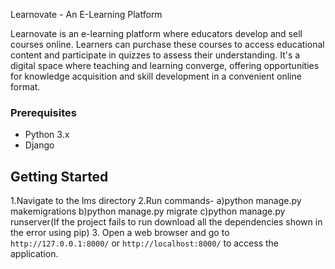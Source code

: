 Learnovate - An E-Learning Platform

Learnovate is an e-learning platform where educators develop and sell courses online. Learners can purchase these courses to access educational content and participate in quizzes to assess their understanding.
It's a digital space where teaching and learning converge, offering opportunities for knowledge acquisition and skill development in a convenient online format. 


### Prerequisites

- Python 3.x
- Django


## Getting Started

1.Navigate to the lms directory
2.Run commands-
  a)python manage.py makemigrations
  b)python manage.py migrate
  c)python manage.py runserver(If the project fails to run download all the dependencies shown in the error using pip)
3. Open a web browser and go to `http://127.0.0.1:8000/` or `http://localhost:8000/` to access the application.







